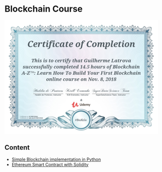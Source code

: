 # Blockchain Course

[![Guilherme Latrova Blockchain Certificate](./certificate.jpg)](https://www.udemy.com/certificate/UC-5M1I3SQ2/)

## Content

- [Simple Blockchain implementation in Python](./blockchain)
- [Ethereum Smart Contract with Solidity](./smartcontract)
